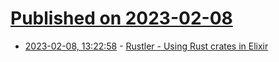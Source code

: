 # [Published on 2023-02-08](index.md)

* [2023-02-08, 13:22:58](https://lobste.rs/s/sufwry/rustler_using_rust_crates_elixir) - [Rustler - Using Rust crates in Elixir](https://mainmatter.com/blog/2023/02/01/using-rust-crates-in-elixir/)
